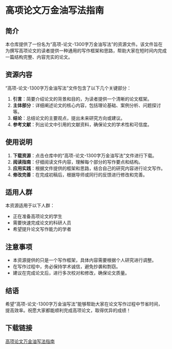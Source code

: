 # 高项论文万金油写法指南

## 简介

本仓库提供了一份名为“高项-论文-1300字万金油写法”的资源文件。该文件旨在为撰写高项论文的读者提供一种通用的写作框架和思路，帮助大家在短时间内完成一篇结构完整、内容充实的论文。

## 资源内容

“高项-论文-1300字万金油写法”文件包含了以下几个关键部分：

1. **引言**：简要介绍论文的背景和目的，为读者提供一个清晰的论文框架。
2. **主体部分**：详细阐述论文的核心内容，包括理论基础、案例分析、问题探讨等。
3. **结论**：总结论文的主要观点，提出未来研究方向或建议。
4. **参考文献**：列出论文中引用的文献资料，确保论文的学术性和可信度。

## 使用说明

1. **下载资源**：点击仓库中的“高项-论文-1300字万金油写法”文件进行下载。
2. **阅读指南**：仔细阅读文件内容，理解每个部分的写作要点和结构。
3. **应用实践**：根据文件提供的框架和思路，结合自己的研究内容进行论文写作。
4. **修改完善**：在完成初稿后，根据导师或同行的反馈进行修改和完善。

## 适用人群

本资源适用于以下人群：

- 正在准备高项论文的学生
- 需要快速完成论文的科研人员
- 希望提升论文写作能力的学者

## 注意事项

- 本资源提供的只是一个写作框架，具体内容需要根据个人研究进行调整。
- 在写作过程中，务必保持学术诚信，避免抄袭和剽窃。
- 建议在完成论文后，进行多次校对和修改，确保论文质量。

## 结语

希望“高项-论文-1300字万金油写法”能够帮助大家在论文写作过程中节省时间，提高效率。祝愿大家都能顺利完成高项论文，取得优异的成绩！

## 下载链接

[高项论文万金油写法指南](https://pan.quark.cn/s/101df85fa5bc)